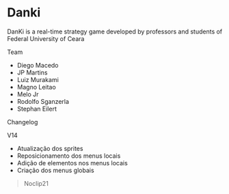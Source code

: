 Danki
=====

DanKi is a real-time strategy game developed by professors and students of Federal University of Ceara


Team

- Diego Macedo
- JP Martins
- Luiz Murakami
- Magno Leitao
- Melo Jr
- Rodolfo Sganzerla
- Stephan Eilert


Changelog

V14

- Atualização dos sprites
- Reposicionamento dos menus locais
- Adição de elementos nos menus locais
- Criação dos menus globais

> Noclip21
